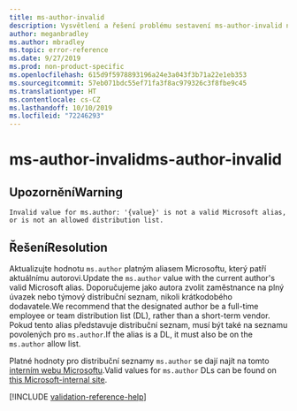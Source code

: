```yaml
---
title: ms-author-invalid
description: Vysvětlení a řešení problému sestavení ms-author-invalid na webu Docs
author: meganbradley
ms.author: mbradley
ms.topic: error-reference
ms.date: 9/27/2019
ms.prod: non-product-specific
ms.openlocfilehash: 615d9f5978893196a24e3a043f3b71a22e1eb353
ms.sourcegitcommit: 57eb071bdc55ef71fa3f8ac979326c3f8fbe9c45
ms.translationtype: HT
ms.contentlocale: cs-CZ
ms.lasthandoff: 10/10/2019
ms.locfileid: "72246293"
---
```

# <a name="ms-author-invalid"></a><span data-ttu-id="ee11e-103">ms-author-invalid</span><span class="sxs-lookup"><span data-stu-id="ee11e-103">ms-author-invalid</span></span>

## <a name="warning"></a><span data-ttu-id="ee11e-104">Upozornění</span><span class="sxs-lookup"><span data-stu-id="ee11e-104">Warning</span></span>

`Invalid value for ms.author: '{value}' is not a valid Microsoft alias, or is not an allowed distribution list.`

## <a name="resolution"></a><span data-ttu-id="ee11e-105">Řešení</span><span class="sxs-lookup"><span data-stu-id="ee11e-105">Resolution</span></span>

<span data-ttu-id="ee11e-106">Aktualizujte hodnotu `ms.author` platným aliasem Microsoftu, který patří aktuálnímu autorovi.</span><span class="sxs-lookup"><span data-stu-id="ee11e-106">Update the `ms.author` value with the current author's valid Microsoft alias.</span></span> <span data-ttu-id="ee11e-107">Doporučujeme jako autora zvolit zaměstnance na plný úvazek nebo týmový distribuční seznam, nikoli krátkodobého dodavatele.</span><span class="sxs-lookup"><span data-stu-id="ee11e-107">We recommend that the designated author be a full-time employee or team distribution list (DL), rather than a short-term vendor.</span></span> <span data-ttu-id="ee11e-108">Pokud tento alias představuje distribuční seznam, musí být také na seznamu povolených pro `ms.author`.</span><span class="sxs-lookup"><span data-stu-id="ee11e-108">If the alias is a DL, it must also be on the `ms.author` allow list.</span></span>

<span data-ttu-id="ee11e-109">Platné hodnoty pro distribuční seznamy `ms.author` se dají najít na tomto [interním webu Microsoftu](https://docsmetadatatool.azurewebsites.net/allowlists).</span><span class="sxs-lookup"><span data-stu-id="ee11e-109">Valid values for `ms.author` DLs can be found on [this Microsoft-internal site](https://docsmetadatatool.azurewebsites.net/allowlists).</span></span>

<!--make sure to add this file to your includes folder and verify the path-->
[!INCLUDE [validation-reference-help](includes/validation-reference-help.md)]
